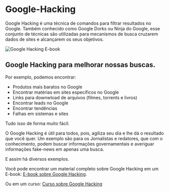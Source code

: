 # Google-Hacking

Google Hacking é uma técnica de comandos para filtrar resultados no Google.
Também conhecido como Google Dorks ou Ninja do Google, esse conjunto de técnicas são utilizadas para mecanismos de busca cruzarem dados de sites e alcançarem os seus objetivos.

![Google Hacking E-book](https://encontreseucodigo.com.br/wp-content/uploads/2022/04/logo.jpg)

## Google Hacking para melhorar nossas buscas.
Por exemplo, podemos encontrar:
* Produtos mais baratos no Google
* Encontrar matérias em sites específicos no Google
* Links para downwload de arquivos (filmes, torrents e livros)
* Encontrar leads no Google
* Encontrar tendências
* Falhas em sistemas e sites

Tudo isso de forma muito fácil.

O Google Hacking é útil para todos, pois, agiliza seu dia e lhe dá o resultado que você quer. 
Um exemplo são para os Jornalistas e redatores, que com o conhecimento, podem buscar informações governamentais e averiguar informações fake-news em apenas uma busca.

E assim há diversos exemplos.

Você pode encontrar um material completo sobre Google Hacking em um E-book:
[E-book sobre Google Hacking](https://encontreseucodigo.com.br/e-book-google-hacking/).

Ou em um curso:
[Curso sobre Google Hacking](https://www.udemy.com/course/ninja-do-google-use-o-google-de-uma-maneira-incrivel)

